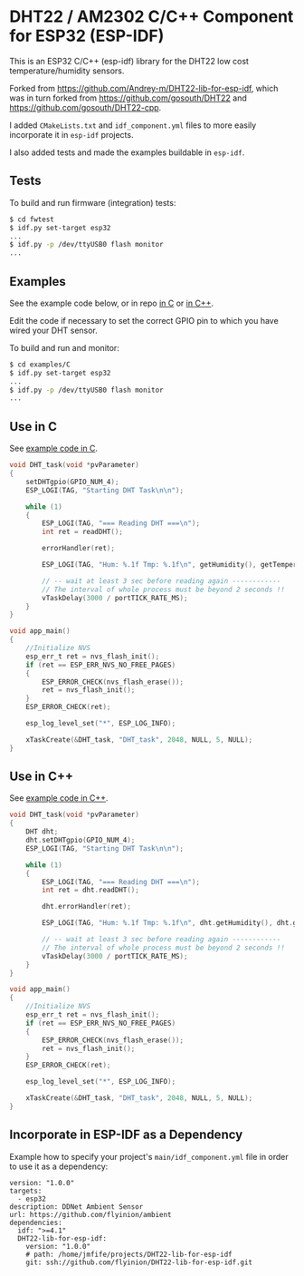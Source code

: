 # DHT22 / AM2302 C/C++ Component for ESP32 (ESP-IDF)

This is an ESP32 C/C++ (esp-idf) library for the DHT22 low cost temperature/humidity sensors.

Forked from https://github.com/Andrey-m/DHT22-lib-for-esp-idf, which was in turn forked from https://github.com/gosouth/DHT22 and https://github.com/gosouth/DHT22-cpp.

I added `CMakeLists.txt` and `idf_component.yml` files to more easily incorporate it in `esp-idf` projects.

I also added tests and made the examples buildable in `esp-idf`.

## Tests

To build and run firmware (integration) tests: 

```sh
$ cd fwtest
$ idf.py set-target esp32
...
$ idf.py -p /dev/ttyUSB0 flash monitor
...
```

## Examples

See the example code below, or in repo [in C](https://github.com/flyinion/DHT22-lib-for-esp-idf/blob/master/examples/C/main/main.c) or [in C++](https://github.com/flyinion/DHT22-lib-for-esp-idf/blob/master/examples/CPP/main/main.cpp). 

Edit the code if necessary to set the correct GPIO pin to which you have wired your DHT sensor.

To build and run and monitor:

```sh
$ cd examples/C
$ idf.py set-target esp32
...
$ idf.py -p /dev/ttyUSB0 flash monitor
...
```

## Use in C

See [example code in C](https://github.com/flyinion/DHT22-lib-for-esp-idf/blob/master/examples/C/main/main.c).

```C
void DHT_task(void *pvParameter)
{
    setDHTgpio(GPIO_NUM_4);
    ESP_LOGI(TAG, "Starting DHT Task\n\n");

    while (1)
    {
        ESP_LOGI(TAG, "=== Reading DHT ===\n");
        int ret = readDHT();

        errorHandler(ret);

        ESP_LOGI(TAG, "Hum: %.1f Tmp: %.1f\n", getHumidity(), getTemperature())

        // -- wait at least 3 sec before reading again ------------
        // The interval of whole process must be beyond 2 seconds !!
        vTaskDelay(3000 / portTICK_RATE_MS);
    }
}

void app_main()
{
    //Initialize NVS
    esp_err_t ret = nvs_flash_init();
    if (ret == ESP_ERR_NVS_NO_FREE_PAGES)
    {
        ESP_ERROR_CHECK(nvs_flash_erase());
        ret = nvs_flash_init();
    }
    ESP_ERROR_CHECK(ret);

    esp_log_level_set("*", ESP_LOG_INFO);

    xTaskCreate(&DHT_task, "DHT_task", 2048, NULL, 5, NULL);
}
```
## Use in C++

See [example code in C++](https://github.com/flyinion/DHT22-lib-for-esp-idf/blob/master/examples/CPP/main/main.cpp).

```C
void DHT_task(void *pvParameter)
{
    DHT dht;
    dht.setDHTgpio(GPIO_NUM_4);
    ESP_LOGI(TAG, "Starting DHT Task\n\n");

    while (1)
    {
        ESP_LOGI(TAG, "=== Reading DHT ===\n");
        int ret = dht.readDHT();

        dht.errorHandler(ret);

        ESP_LOGI(TAG, "Hum: %.1f Tmp: %.1f\n", dht.getHumidity(), dht.getTemperature())

        // -- wait at least 3 sec before reading again ------------
        // The interval of whole process must be beyond 2 seconds !!
        vTaskDelay(3000 / portTICK_RATE_MS);
    }
}

void app_main()
{
    //Initialize NVS
    esp_err_t ret = nvs_flash_init();
    if (ret == ESP_ERR_NVS_NO_FREE_PAGES)
    {
        ESP_ERROR_CHECK(nvs_flash_erase());
        ret = nvs_flash_init();
    }
    ESP_ERROR_CHECK(ret);

    esp_log_level_set("*", ESP_LOG_INFO);

    xTaskCreate(&DHT_task, "DHT_task", 2048, NULL, 5, NULL);
}
```

## Incorporate in ESP-IDF as a Dependency

Example how to specify your project's `main/idf_component.yml` file in order to use it as a dependency:

```
version: "1.0.0"
targets:
  - esp32
description: DDNet Ambient Sensor
url: https://github.com/flyinion/ambient
dependencies:
  idf: ">=4.1"
  DHT22-lib-for-esp-idf: 
    version: "1.0.0"
    # path: /home/jmfife/projects/DHT22-lib-for-esp-idf
    git: ssh://github.com/flyinion/DHT22-lib-for-esp-idf.git
```
